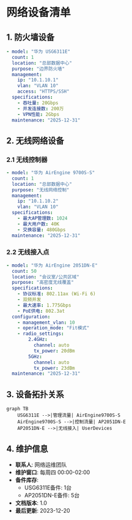 # 网络设备清单

## 1. 防火墙设备
```yaml
- model: "华为 USG6311E"
  count: 1
  location: "总部数据中心"
  purpose: "边界防火墙"
  management:
    ip: "10.1.10.1"
    vlan: "VLAN 10"
    access: "HTTPS/SSH"
  specifications:
    - 吞吐量: 20Gbps
    - 并发连接数: 200万
    - VPN性能: 2Gbps
  maintenance: "2025-12-31"
```

## 2. 无线网络设备
### 2.1 无线控制器
```yaml
- model: "华为 AirEngine 9700S-S"
  count: 1
  location: "总部数据中心"
  purpose: "无线网络控制"
  management:
    ip: "10.1.10.2"
    vlan: "VLAN 10"
  specifications:
    - 最大AP管理数: 1024
    - 最大用户数: 40K
    - 交换容量: 480Gbps
  maintenance: "2025-12-31"
```

### 2.2 无线接入点
```yaml
- model: "华为 AirEngine 2051DN-E"
  count: 50
  location: "会议室/公共区域"
  purpose: "高密度无线覆盖"
  specifications:
    - 协议标准: 802.11ax (Wi-Fi 6)
    - 双频并发
    - 最大速率: 1.775Gbps
    - PoE供电: 802.3at
  configuration:
    - management_vlan: 10
    - operation_mode: "Fit模式"
    - radio_settings:
        2.4GHz:
          channel: auto
          tx_power: 20dBm
        5GHz:
          channel: auto
          tx_power: 23dBm
  maintenance: "2025-12-31"
```

## 3. 设备拓扑关系
```mermaid
graph TB
    USG6311E -->|管理流量| AirEngine9700S-S
    AirEngine9700S-S -->|控制流量| AP2051DN-E
    AP2051DN-E -->|无线接入| UserDevices
```

## 4. 维护信息
- **联系人**: 网络运维团队
- **维护窗口**: 每周四 00:00-02:00
- **备件库存**:
  - USG6311E备件: 1台
  - AP2051DN-E备件: 5台
- **文档版本**: 1.0
- **最后更新**: 2023-12-20
